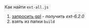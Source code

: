 Как найти `ext-all.js`  
1. [запросить gpl](https://www.sencha.com/legal/gpl/) - _получить ext-6.2.0_  
2. взять из папки `build`  
